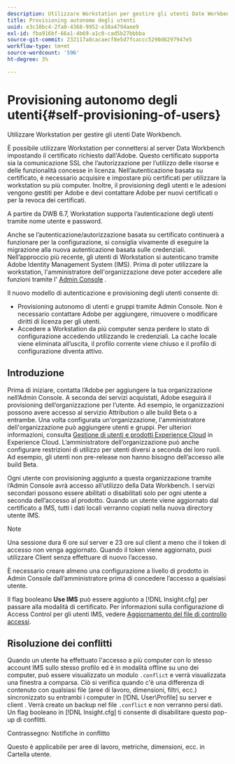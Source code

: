 ```yaml
---
description: Utilizzare Workstation per gestire gli utenti Date Workbench.
title: Provisioning autonomo degli utenti
uuid: e3c10bc4-2fa0-4368-9952-e38a4794aee9
exl-id: fba916bf-66a1-4b69-a1c0-cad5b27bbbba
source-git-commit: 232117a8cacaecf8e5d7fcaccc5290d6297947e5
workflow-type: tm+mt
source-wordcount: '596'
ht-degree: 3%

---
```


# Provisioning autonomo degli utenti{#self-provisioning-of-users}

Utilizzare Workstation per gestire gli utenti Date Workbench.

È possibile utilizzare Workstation per connettersi al server Data Workbench impostando il certificato richiesto dall&#39;Adobe. Questo certificato supporta sia la comunicazione SSL che l’autorizzazione per l’utilizzo delle risorse e delle funzionalità concesse in licenza. Nell’autenticazione basata su certificato, è necessario acquisire e impostare più certificati per utilizzare la workstation su più computer. Inoltre, il provisioning degli utenti e le adesioni vengono gestiti per Adobe e devi contattare Adobe per nuovi certificati o per la revoca dei certificati.

A partire da DWB 6.7, Workstation supporta l’autenticazione degli utenti tramite nome utente e password.

Anche se l’autenticazione/autorizzazione basata su certificato continuerà a funzionare per la configurazione, si consiglia vivamente di eseguire la migrazione alla nuova autenticazione basata sulle credenziali. Nell’approccio più recente, gli utenti di Workstation si autenticano tramite Adobe Identity Management System (IMS). Prima di poter utilizzare la workstation, l&#39;amministratore dell&#39;organizzazione deve poter accedere alle funzioni tramite l&#39; [Admin Console](https://experienceleague.adobe.com/docs/core-services/interface/manage-users-and-products/admin-getting-started.html?lang=it) .

Il nuovo modello di autenticazione e provisioning degli utenti consente di:

* Provisioning autonomo di utenti e gruppi tramite Admin Console. Non è necessario contattare Adobe per aggiungere, rimuovere o modificare diritti di licenza per gli utenti.
* Accedere a Workstation da più computer senza perdere lo stato di configurazione accedendo utilizzando le credenziali. La cache locale viene eliminata all’uscita, il profilo corrente viene chiuso e il profilo di configurazione diventa attivo.

## Introduzione

Prima di iniziare, contatta l’Adobe per aggiungere la tua organizzazione nell’Admin Console. A seconda dei servizi acquistati, Adobe eseguirà il provisioning dell’organizzazione per l’utente. Ad esempio, le organizzazioni possono avere accesso al servizio Attribution o alle build Beta o a entrambe. Una volta configurata un&#39;organizzazione, l&#39;amministratore dell&#39;organizzazione può aggiungere utenti e gruppi. Per ulteriori informazioni, consulta [Gestione di utenti e prodotti Experience Cloud](https://experienceleague.adobe.com/docs/core-services/interface/manage-users-and-products/admin-getting-started.html) in Experience Cloud. L’amministratore dell’organizzazione può anche configurare restrizioni di utilizzo per utenti diversi a seconda dei loro ruoli. Ad esempio, gli utenti non pre-release non hanno bisogno dell’accesso alle build Beta.

Ogni utente con provisioning aggiunto a questa organizzazione tramite l’Admin Console avrà accesso all’utilizzo della Data Workbench. I servizi secondari possono essere abilitati o disabilitati solo per ogni utente a seconda dell’accesso al prodotto. Quando un utente viene aggiornato dal certificato a IMS, tutti i dati locali verranno copiati nella nuova directory utente IMS.

>[!NOTE]
>
>Una sessione dura 6 ore sul server e 23 ore sul client a meno che il token di accesso non venga aggiornato. Quando il token viene aggiornato, puoi utilizzare Client senza effettuare di nuovo l’accesso.

È necessario creare almeno una configurazione a livello di prodotto in Admin Console dall’amministratore prima di concedere l’accesso a qualsiasi utente.

Il flag booleano **Use IMS** può essere aggiunto a [!DNL Insight.cfg] per passare alla modalità di certificato. Per informazioni sulla configurazione di Access Control per gli utenti IMS, vedere [Aggiornamento del file di controllo accessi](https://experienceleague.adobe.com/docs/data-workbench/using/server-admin-install/install-servers/insight-server-dpu/c-updt-accss-ctrl-file.html).

## Risoluzione dei conflitti

Quando un utente ha effettuato l&#39;accesso a più computer con lo stesso account IMS sullo stesso profilo ed è in modalità offline su uno dei computer, può essere visualizzato un modulo `.conflict` e verrà visualizzata una finestra a comparsa. Ciò si verifica quando c&#39;è una differenza di contenuto con qualsiasi file (aree di lavoro, dimensioni, filtri, ecc.) sincronizzato su entrambi i computer in [!DNL User\Profile\] su server e client . Verrà creato un backup nel file `.conflict` e non verranno persi dati. Un flag booleano in [!DNL Insight.cfg] ti consente di disabilitare questo pop-up di conflitti.

Contrassegno: Notifiche in conflitto

Questo è applicabile per aree di lavoro, metriche, dimensioni, ecc. in Cartella utente.

